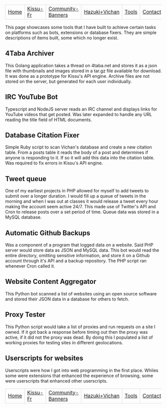 <style>td{border:1px solid #d9d9d9;}</style>
<table>
<tr>
  <td><a href="/">Home</a></td>
  <td><a href="/kissufr">Kissu-Fr</a></td>
  <td><a href="/banners">Community-Banners</a></td>
  <td><a href="/vi">Hazuki+Vichan</a></td>
  <td><a href="/tools">Tools</a></td>
  <td><a href="/contact">Contact</a></td>
</tr>
</table>

This page showcases some tools that I have built to achieve certain tasks on platforms such as bots, extensions or database fixers. They are simple descriptions of items built, some which no longer exist.

## 4Taba Archiver

  This Golang application takes a thread on 4taba.net and stores it as a json file with thumbnails and images stored in a tar.gz file available for download. It was done as a prototype for Kissu's API engine. Archive files are not stored on the server, but generated for each user individually.

## IRC YouTube Bot

  Typescript and NodeJS server reads an IRC channel and displays links for YouTube videos that get posted. Was later expanded to handle any URL reading the title field of HTML documents.

## Database Citation Fixer

  Simple Ruby script to scan Vichan's database and create a new citation table. From a posts table it reads the body of a post and determines if anyone is responding to it. If so it will add this data into the citation table. Was required to fix errors in Kissu's API engine.

## Tweet queue

  One of my earliest projects in PHP allowed for myself to add tweets to submit over a longer duration. I would fill up a queue of tweets in the morning and when I was out at classes it would release a tweet every hour making the account seem active 24/7. This made use of Twitter's API and Cron to release posts over a set period of time. Queue data was stored in a MySQL database.

## Automatic Github Backups

  Was a component of a program that logged data on a website. Said PHP server would store data as JSON and MySQL data. This bot would read the entire directory, omitting sensitive information, and store it on a Github account through it's API and a backup repository. The PHP script ran whenever Cron called it.

## Website Content Aggregator

  This Python bot scanned a list of websites using an open source software and stored their JSON data in a database for others to fetch.

## Proxy Tester

  This Python script would take a list of proxies and run requests on a site I owned. If it got back a response before timing out then the proxy was active, if it did not the proxy was dead. By doing this I populated a list of working proxies for testing sites in different geolocations.

## Userscripts for websites

  Userscripts were how I got into web programming in the first place. Whiles some were extensions that enhanced the experience of browsing, some were userscripts that enhanced other userscripts.

  <table>
  <tr>
    <td><a href="/">Home</a></td>
    <td><a href="/kissufr">Kissu-Fr</a></td>
    <td><a href="/banners">Community-Banners</a></td>
    <td><a href="/vi">Hazuki+Vichan</a></td>
    <td><a href="/tools">Tools</a></td>
    <td><a href="/contact">Contact</a></td>
  </tr>
  </table>
